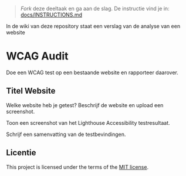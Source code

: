 > _Fork_ deze deeltaak en ga aan de slag. De instructie vind je in: [docs/INSTRUCTIONS.md](https://github.com/fdnd-task/all-human-wcag-audit/blob/main/docs/INSTRUCTIONS.md)

In de wiki van deze repository staat een verslag van de analyse van een website

# WCAG Audit 

Doe een WCAG test op een bestaande website en rapporteer daarover.

## Titel Website

Welke website heb je getest? Beschrijf de website en upload een screenshot. 

Toon een screenshot van het Lighthouse Accessibility testresultaat.

Schrijf een samenvatting van de testbevindingen.

## Licentie

This project is licensed under the terms of the [MIT license](./LICENSE).
